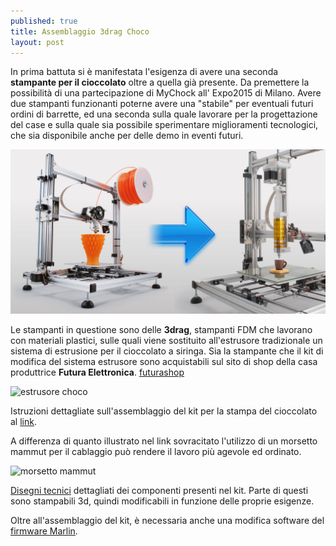 ```yaml
---
published: true
title: Assemblaggio 3drag Choco
layout: post
---
```

In prima battuta si è manifestata l'esigenza di avere una seconda **stampante per il cioccolato** oltre a quella già presente.
Da premettere la possibilità di una partecipazione di MyChock all' Expo2015 di Milano. 
Avere due stampanti funzionanti poterne avere una "stabile" per eventuali futuri ordini di barrette, ed una seconda sulla quale lavorare per la progettazione del case e sulla quale sia possibile sperimentare miglioramenti tecnologici, che sia disponibile anche per delle demo in eventi futuri.

![3drag choko](https://raw.githubusercontent.com/Giuzzo/Giuzzo.github.io/31320c01d0d73de6a35f01251849ea1501914ca7/_images/4.jpg)

Le stampanti in questione sono delle **3drag**, stampanti  FDM che lavorano con materiali plastici, sulle quali viene sostituito all'estrusore tradizionale un sistema di estrusione per il cioccolato a siringa.
Sia la stampante che il kit di modifica del sistema estrusore sono acquistabili sul sito di shop della casa produttrice **Futura Elettronica**. [futurashop](https://www.futurashop.it/)

![estrusore choco](https://fbcdn-sphotos-b-a.akamaihd.net/hphotos-ak-xap1/v/t1.0-9/10404375_10205623956152659_5961157275404898004_n.jpg?oh=20bea15c4b9dcc9d9cb0f87a3fe94b8f&oe=56011714&__gda__=1438652993_3af8ebc61496094f5a1d7611b871b621)

Istruzioni dettagliate sull'assemblaggio del kit per la stampa del cioccolato al [link](http://3dprint.elettronicain.it/3drag-stampante-per-cioccolato/).

A differenza di quanto illustrato nel link sovracitato l'utilizzo di un morsetto mammut per il cablaggio può rendere il lavoro più agevole ed ordinato.

![morsetto mammut](https://scontent-mxp.xx.fbcdn.net/hphotos-xtp1/v/t1.0-9/11265250_10205623956192660_4798043149466143287_n.jpg?oh=6cb67d9a0aafb270ac017b8542b26ded&oe=55CC8E45)

[Disegni tecnici](http://www.open-electronics.org/wp-content/uploads/2014/10/Disegni-tecnici.jpg) dettagliati dei componenti presenti nel kit. Parte di questi sono stampabili 3d, quindi modificabili in funzione delle proprie esigenze.

Oltre all'assemblaggio del kit, è necessaria anche una modifica software del [firmware Marlin](http://3dprint.elettronicain.it/2012/09/06/software/).